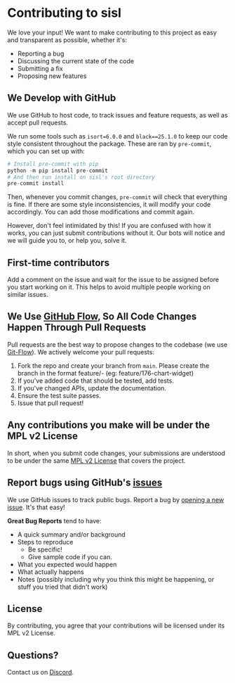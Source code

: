 # Contributing to sisl
We love your input! We want to make contributing to this project as easy and transparent as possible, whether it's:

- Reporting a bug
- Discussing the current state of the code
- Submitting a fix
- Proposing new features

## We Develop with GitHub
We use GitHub to host code, to track issues and feature requests, as well as accept pull requests.

We run some tools such as `isort=6.0.0` and `black==25.1.0` to keep our code style consistent throughout the package.
These are ran by `pre-commit`, which you can set up with:

```python
# Install pre-commit with pip
python -m pip install pre-commit
# And then run install on sisl's root directory
pre-commit install
```

Then, whenever you commit changes, `pre-commit` will check that everything is fine. If there are some
style inconsistencies, it will modify your code accordingly. You can add those modifications and commit again.

However, don't feel intimidated by this! If you are confused with how it works, you can just submit
contributions without it. Our bots will notice and we will guide you to, or help you, solve it.


## First-time contributors
Add a comment on the issue and wait for the issue to be assigned before you start working on it. This helps to avoid multiple people working on similar issues.


## We Use [GitHub Flow](https://guides.github.com/introduction/flow/index.html), So All Code Changes Happen Through Pull Requests
Pull requests are the best way to propose changes to the codebase (we use [Git-Flow](https://nvie.com/posts/a-successful-git-branching-model/)). We actively welcome your pull requests:

1. Fork the repo and create your branch from `main`. Please create the branch in the format feature/<issue-id>-<issue-name> (eg: feature/176-chart-widget)
2. If you've added code that should be tested, add tests.
3. If you've changed APIs, update the documentation.
4. Ensure the test suite passes.
5. Issue that pull request!


## Any contributions you make will be under the MPL v2 License
In short, when you submit code changes, your submissions are understood to be under the same [MPL v2 License](https://www.mozilla.org/en-US/MPL/2.0) that covers the project.


## Report bugs using GitHub's [issues](https://github.com/zerothi/sisl/issues)
We use GitHub issues to track public bugs. Report a bug by [opening a new issue](https://github.com/zerothi/sisl/issues/new/choose). It's that easy!

**Great Bug Reports** tend to have:

- A quick summary and/or background
- Steps to reproduce
  - Be specific!
  - Give sample code if you can.
- What you expected would happen
- What actually happens
- Notes (possibly including why you think this might be happening, or stuff you tried that didn't work)


## License
By contributing, you agree that your contributions will be licensed under its MPL v2 License.


## Questions?
Contact us on [Discord](https://discord.gg/5XnFXFdkv2).
